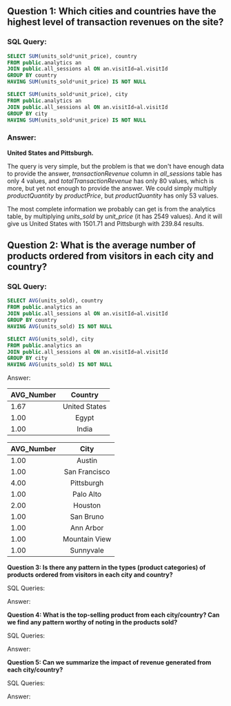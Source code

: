 ## Question 1: Which cities and countries have the highest level of transaction revenues on the site?

### SQL Query: 

```sql
SELECT SUM(units_sold*unit_price), country
FROM public.analytics an
JOIN public.all_sessions al ON an.visitId=al.visitId
GROUP BY country
HAVING SUM(units_sold*unit_price) IS NOT NULL
```
```sql
SELECT SUM(units_sold*unit_price), city
FROM public.analytics an
JOIN public.all_sessions al ON an.visitId=al.visitId
GROUP BY city
HAVING SUM(units_sold*unit_price) IS NOT NULL
```

### Answer: 

**United States and Pittsburgh.**

The query is very  simple, but the problem is that we don't have enough data to provide the answer, *transactionRevenue* column in *all_sessions* table has only 4 values, and *totalTransactionRevenue* has only 80 values, which is more, but yet not enough to provide the answer. We could simply multiply *productQuantity* by *productPrice*, but *productQuantity* has only 53 values. 

The most complete information we probably can get is from the analytics table, by multiplying *units_sold* by *unit_price* (it has 2549 values). And it will give us United States with 1501.71 and Pittsburgh with 239.84 results.


## Question 2: What is the average number of products ordered from visitors in each city and country?

### SQL Query:

```sql
SELECT AVG(units_sold), country
FROM public.analytics an
JOIN public.all_sessions al ON an.visitId=al.visitId
GROUP BY country
HAVING AVG(units_sold) IS NOT NULL
```
```sql
SELECT AVG(units_sold), city
FROM public.analytics an
JOIN public.all_sessions al ON an.visitId=al.visitId
GROUP BY city
HAVING AVG(units_sold) IS NOT NULL
```

Answer:

| AVG_Number | Country       |
| ---------- |:-------------:|
| 1.67       | United States |
| 1.00       | Egypt         |
| 1.00       | India         |

| AVG_Number | City          |
| ---------- |:-------------:|
| 1.00	     | Austin        |
| 1.00	     | San Francisco | 
| 4.00	     | Pittsburgh    |
| 1.00       | Palo Alto     |
| 2.00	     | Houston       |
| 1.00	     | San Bruno     |
| 1.00	     | Ann Arbor     |
| 1.00	     | Mountain View |
| 1.00	     | Sunnyvale     |

**Question 3: Is there any pattern in the types (product categories) of products ordered from visitors in each city and country?**


SQL Queries:



Answer:





**Question 4: What is the top-selling product from each city/country? Can we find any pattern worthy of noting in the products sold?**


SQL Queries:



Answer:





**Question 5: Can we summarize the impact of revenue generated from each city/country?**

SQL Queries:



Answer:







